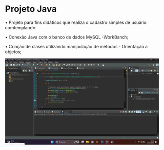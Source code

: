 # Projeto Java 
• Projeto para fins didáticos que realiza  o cadastro simples de usuário comtemplando:

• Conexão Java  com o banco de dados MySQL -WorkBanch;

• Criação de clases utilizando manipulação de métodos - Orientação a objetos;

![Pagina Acesso](https://github.com/AxisMorais/Cadastro-Simples-Java-/blob/main/JavaBD.gif)
